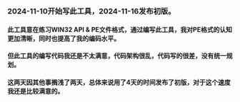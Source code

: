 ### 2024-11-10开始写此工具，2024-11-16发布初版。

#### 此工具意在练习WIN32 API & PE文件格式，通过编写此工具，我对PE格式的认知更加清晰，同时也提高了我的编码水平。

#### 但此工具的编写代码我还是不太满意，代码架构很乱，代码写的很差，没有统一规划。

#### 这两天因其他事搁浅了两天，总体来说用了4天的时间发布了初版，对于这个速度我还是比较满意的。